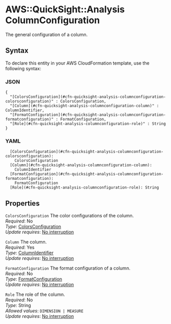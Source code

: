 # AWS::QuickSight::Analysis ColumnConfiguration<a name="aws-properties-quicksight-analysis-columnconfiguration"></a>

The general configuration of a column\.

## Syntax<a name="aws-properties-quicksight-analysis-columnconfiguration-syntax"></a>

To declare this entity in your AWS CloudFormation template, use the following syntax:

### JSON<a name="aws-properties-quicksight-analysis-columnconfiguration-syntax.json"></a>

```
{
  "[ColorsConfiguration](#cfn-quicksight-analysis-columnconfiguration-colorsconfiguration)" : ColorsConfiguration,
  "[Column](#cfn-quicksight-analysis-columnconfiguration-column)" : ColumnIdentifier,
  "[FormatConfiguration](#cfn-quicksight-analysis-columnconfiguration-formatconfiguration)" : FormatConfiguration,
  "[Role](#cfn-quicksight-analysis-columnconfiguration-role)" : String
}
```

### YAML<a name="aws-properties-quicksight-analysis-columnconfiguration-syntax.yaml"></a>

```
  [ColorsConfiguration](#cfn-quicksight-analysis-columnconfiguration-colorsconfiguration): 
    ColorsConfiguration
  [Column](#cfn-quicksight-analysis-columnconfiguration-column): 
    ColumnIdentifier
  [FormatConfiguration](#cfn-quicksight-analysis-columnconfiguration-formatconfiguration): 
    FormatConfiguration
  [Role](#cfn-quicksight-analysis-columnconfiguration-role): String
```

## Properties<a name="aws-properties-quicksight-analysis-columnconfiguration-properties"></a>

`ColorsConfiguration`  <a name="cfn-quicksight-analysis-columnconfiguration-colorsconfiguration"></a>
The color configurations of the column\.  
*Required*: No  
*Type*: [ColorsConfiguration](aws-properties-quicksight-analysis-colorsconfiguration.md)  
*Update requires*: [No interruption](https://docs.aws.amazon.com/AWSCloudFormation/latest/UserGuide/using-cfn-updating-stacks-update-behaviors.html#update-no-interrupt)

`Column`  <a name="cfn-quicksight-analysis-columnconfiguration-column"></a>
The column\.  
*Required*: Yes  
*Type*: [ColumnIdentifier](aws-properties-quicksight-analysis-columnidentifier.md)  
*Update requires*: [No interruption](https://docs.aws.amazon.com/AWSCloudFormation/latest/UserGuide/using-cfn-updating-stacks-update-behaviors.html#update-no-interrupt)

`FormatConfiguration`  <a name="cfn-quicksight-analysis-columnconfiguration-formatconfiguration"></a>
The format configuration of a column\.  
*Required*: No  
*Type*: [FormatConfiguration](aws-properties-quicksight-analysis-formatconfiguration.md)  
*Update requires*: [No interruption](https://docs.aws.amazon.com/AWSCloudFormation/latest/UserGuide/using-cfn-updating-stacks-update-behaviors.html#update-no-interrupt)

`Role`  <a name="cfn-quicksight-analysis-columnconfiguration-role"></a>
The role of the column\.  
*Required*: No  
*Type*: String  
*Allowed values*: `DIMENSION | MEASURE`  
*Update requires*: [No interruption](https://docs.aws.amazon.com/AWSCloudFormation/latest/UserGuide/using-cfn-updating-stacks-update-behaviors.html#update-no-interrupt)